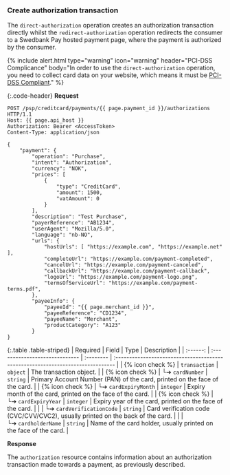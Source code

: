 ### Create authorization transaction

The `direct-authorization` operation creates an authorization transaction
directly whilst the `redirect-authorization` operation redirects the consumer to
a Swedbank Pay hosted payment page, where the payment is authorized by the
consumer.

{% include alert.html type="warning" icon="warning" header="PCI-DSS Complicance"
body="In order to use the `direct-authorization` operation, you need to collect
card data on your website, which means it must be [PCI-DSS
Compliant](https://www.pcisecuritystandards.org/)." %}

{:.code-header}
**Request**

```http
POST /psp/creditcard/payments/{{ page.payment_id }}/authorizations HTTP/1.1
Host: {{ page.api_host }}
Authorization: Bearer <AccessToken>
Content-Type: application/json

{
    "payment": {
        "operation": "Purchase",
        "intent": "Authorization",
        "currency": "NOK",
        "prices": [
            {
                "type": "CreditCard",
                "amount": 1500,
                "vatAmount": 0
            }
        ],
        "description": "Test Purchase",
        "payerReference": "AB1234",
        "userAgent": "Mozilla/5.0",
        "language": "nb-NO",
        "urls": {
            "hostUrls": [ "https://example.com", "https://example.net" ],
            "completeUrl": "https://example.com/payment-completed",
            "cancelUrl": "https://example.com/payment-canceled",
            "callbackUrl": "https://example.com/payment-callback",
            "logoUrl": "https://example.com/payment-logo.png",
            "termsOfServiceUrl": "https://example.com/payment-terms.pdf",
        },
        "payeeInfo": {
            "payeeId": "{{ page.merchant_id }}",
            "payeeReference": "CD1234",
            "payeeName": "Merchant",
            "productCategory": "A123"
        }
}
```

{:.table .table-striped}
| Required | Field                       | Type      | Description                                                                     |
| :------: | :----------------------------- | :-------- | :------------------------------------------------------------------------------ |
|  {% icon check %}  | `transaction`                  | `object`  | The transaction object.                                                         |
|  {% icon check %}  | └➔&nbsp;`cardNumber`           | `string`  | Primary Account Number (PAN) of the card, printed on the face of the card.      |
|  {% icon check %}  | └➔&nbsp;`cardExpiryMonth`      | `integer` | Expiry month of the card, printed on the face of the card.                      |
|  {% icon check %}  | └➔&nbsp;`cardExpiryYear`       | `integer` | Expiry year of the card, printed on the face of the card.                       |
|          | └➔&nbsp;`cardVerificationCode` | `string`  | Card verification code (CVC/CVV/CVC2), usually printed on the back of the card. |
|          | └➔&nbsp;`cardholderName`       | `string`  | Name of the card holder, usually printed on the face of the card.               |

**Response**

The `authorization` resource contains information about an authorization
transaction made towards a payment, as previously described.
